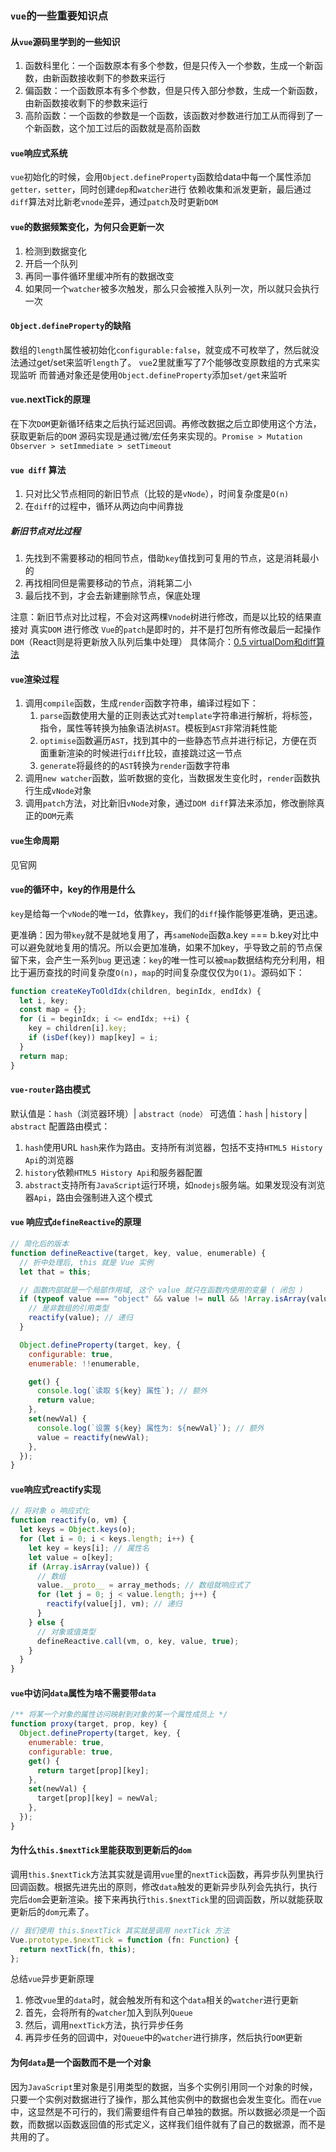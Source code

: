 ### `vue`的一些重要知识点

#### 从`vue`源码里学到的一些知识
1. 函数科里化：一个函数原本有多个参数，但是只传入一个参数，生成一个新函数，由新函数接收剩下的参数来运行
2. 偏函数：一个函数原本有多个参数，但是只传入部分参数，生成一个新函数，由新函数接收剩下的参数来运行
3. 高阶函数：一个函数的参数是一个函数，该函数对参数进行加工从而得到了一个新函数，这个加工过后的函数就是高阶函数

#### `vue`响应式系统
`vue`初始化的时候，会用`Object.defineProperty`函数给data中每一个属性添加`getter，setter`，同时创建`dep`和`watcher`进行
依赖收集和派发更新，最后通过`diff`算法对比新老`vnode`差异，通过`patch`及时更新`DOM`

#### `vue`的数据频繁变化，为何只会更新一次
1. 检测到数据变化
2. 开启一个队列
3. 再同一事件循环里缓冲所有的数据改变
4. 如果同一个`watcher`被多次触发，那么只会被推入队列一次，所以就只会执行一次

#### `Object.defineProperty`的缺陷
数组的`length`属性被初始化`configurable:false`，就变成不可枚举了，然后就没法通过get/set来监听`length`了。
`vue`2里就重写了7个能够改变原数组的方式来实现监听
而普通对象还是使用`Object.defineProperty`添加`set/get`来监听

#### `vue`.nextTick的原理
在下次`DOM`更新循环结束之后执行延迟回调。再修改数据之后立即使用这个方法，获取更新后的`DOM`
源码实现是通过微/宏任务来实现的。`Promise > Mutation Observer > setImmediate > setTimeout`

#### `vue diff` 算法
1. 只对比父节点相同的新旧节点（比较的是`vNode`），时间复杂度是`O(n)`
2. 在`diff`的过程中，循环从两边向中间靠拢

##### 新旧节点对比过程
1. 先找到不需要移动的相同节点，借助`key`值找到可复用的节点，这是消耗最小的
2. 再找相同但是需要移动的节点，消耗第二小
3. 最后找不到，才会去新建删除节点，保底处理

注意：新旧节点对比过程，不会对这两棵`Vnode`树进行修改，而是以比较的结果直接对 真实`DOM` 进行修改
`Vue`的`patch`是即时的，并不是打包所有修改最后一起操作`DOM`（React则是将更新放入队列后集中处理）
具体简介：[0.5 virtualDom和diff算法](/summary/virtualDom和diff算法.md)

#### `vue`渲染过程
1. 调用`compile`函数，生成`render`函数字符串，编译过程如下：
   1. `parse`函数使用大量的正则表达式对`template`字符串进行解析，将标签，指令，属性等转换为抽象语法树`AST`。模板到`AST`非常消耗性能
   2. `optimise`函数遍历`AST`，找到其中的一些静态节点并进行标记，方便在页面重新渲染的时候进行`diff`比较，直接跳过这一节点
   3. `generate`将最终的的`AST`转换为`render`函数字符串
2. 调用`new watcher`函数，监听数据的变化，当数据发生变化时，`render`函数执行生成`vNode`对象
3. 调用`patch`方法，对比新旧`vNode`对象，通过`DOM diff`算法来添加，修改删除真正的`DOM`元素

#### `vue`生命周期
见官网

#### `vue`的循环中，key的作用是什么
`key`是给每一个`vNode`的唯一`Id`，依靠`key`，我们的`diff`操作能够更准确，更迅速。

更准确：因为带`key`就不是就地复用了，再`sameNode`函数a.key === b.key对比中可以避免就地复用的情况。所以会更加准确，如果不加key，乎导致之前的节点保留下来，会产生一系列`bug`
更迅速：`key`的唯一性可以被`map`数据结构充分利用，相比于遍历查找的时间复杂度`O(n)`，`map`的时间复杂度仅仅为`O(1)`。源码如下：
```js
function createKeyToOldIdx(children, beginIdx, endIdx) {
  let i, key;
  const map = {};
  for (i = beginIdx; i <= endIdx; ++i) {
    key = children[i].key;
    if (isDef(key)) map[key] = i;
  }
  return map;
}
```

#### `vue-router`路由模式
默认值是：`hash`（浏览器环境）| `abstract（node）`
可选值：`hash` | `history` | `abstract`
配置路由模式：
1. `hash`使用URL `hash`来作为路由。支持所有浏览器，包括不支持`HTML5 History Api`的浏览器
2. `history`依赖`HTML5 History Api`和服务器配置
3. `abstract`支持所有`JavaScript`运行环境，如`nodejs`服务端。如果发现没有浏览器`Api`，路由会强制进入这个模式

#### `vue` 响应式`defineReactive`的原理
```js
// 简化后的版本
function defineReactive(target, key, value, enumerable) {
  // 折中处理后, this 就是 Vue 实例
  let that = this;

  // 函数内部就是一个局部作用域, 这个 value 就只在函数内使用的变量 ( 闭包 )
  if (typeof value === "object" && value != null && !Array.isArray(value)) {
    // 是非数组的引用类型
    reactify(value); // 递归
  }

  Object.defineProperty(target, key, {
    configurable: true,
    enumerable: !!enumerable,

    get() {
      console.log(`读取 ${key} 属性`); // 额外
      return value;
    },
    set(newVal) {
      console.log(`设置 ${key} 属性为: ${newVal}`); // 额外
      value = reactify(newVal);
    },
  });
}
```

#### `vue`响应式reactify实现
```js
// 将对象 o 响应式化
function reactify(o, vm) {
  let keys = Object.keys(o);
  for (let i = 0; i < keys.length; i++) {
    let key = keys[i]; // 属性名
    let value = o[key];
    if (Array.isArray(value)) {
      // 数组
      value.__proto__ = array_methods; // 数组就响应式了
      for (let j = 0; j < value.length; j++) {
        reactify(value[j], vm); // 递归
      }
    } else {
      // 对象或值类型
      defineReactive.call(vm, o, key, value, true);
    }
  }
}
```

#### `vue`中访问`data`属性为啥不需要带`data`
```js
/** 将某一个对象的属性访问映射到对象的某一个属性成员上 */
function proxy(target, prop, key) {
  Object.defineProperty(target, key, {
    enumerable: true,
    configurable: true,
    get() {
      return target[prop][key];
    },
    set(newVal) {
      target[prop][key] = newVal;
    },
  });
}
```

#### 为什么`this.$nextTick`里能获取到更新后的`dom`
调用`this.$nextTick`方法其实就是调用`vue`里的`nextTick`函数，再异步队列里执行回调函数。根据先进先出的原则，修改`data`触发的更新异步队列会先执行，执行完后`dom`会更新渲染。接下来再执行`this.$nextTick`里的回调函数，所以就能获取更新后的`dom`元素了。
```js
// 我们使用 this.$nextTick 其实就是调用 nextTick 方法
Vue.prototype.$nextTick = function (fn: Function) {
  return nextTick(fn, this);
};
```
总结`vue`异步更新原理
1. 修改`vue`里的`data`时，就会触发所有和这个`data`相关的`watcher`进行更新
2. 首先，会将所有的`watcher`加入到队列`Queue`
3. 然后，调用`nextTick`方法，执行异步任务
4. 再异步任务的回调中，对`Queue`中的`watcher`进行排序，然后执行`DOM`更新

#### 为何`data`是一个函数而不是一个对象
因为`JavaScript`里对象是引用类型的数据，当多个实例引用同一个对象的时候，只要一个实例对数据进行了操作，那么其他实例中的数据也会发生变化。而在`vue`中，这显然是不可行的，我们需要组件有自己单独的数据。所以数据必须是一个函数，而数据以函数返回值的形式定义，这样我们组件就有了自己的数据源，而不是共用的了。
